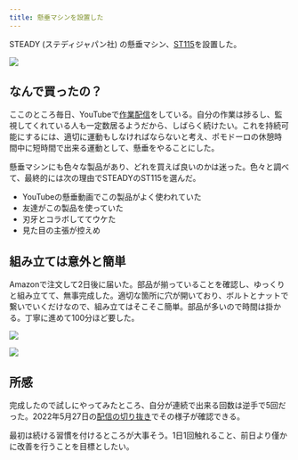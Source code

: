 ```yaml
---
title: 懸垂マシンを設置した
---
```

STEADY (ステディジャパン社) の懸垂マシン、[ST115](https://www.amazon.co.jp/dp/B09K3QQBKH)を設置した。

![](https://lh6.googleusercontent.com/E3uWLjBbRCIwh5wrZR5g1VGzE735gQTg0_Wy6iAPR5pfOwaAuSdamWgCyhtBhmHvhVPvMgqiGjA0e1F9p__kr3aPp_WAA5hu9pY5gaVpQ-jNyorc_5O-mndkJG376QMWgtQDdwP8FnRoedA6DkUqCQEoWQmVUCvNGf1SD-uJ6dwyakr9HYDl7xFN)

なんで買ったの？
--------

ここのところ毎日、YouTubeで[作業配信](https://www.youtube.com/c/r7kamura)をしている。自分の作業は捗るし、監視してくれている人も一定数居るようだから、しばらく続けたい。これを持続可能にするには、適切に運動もしなければならないと考え、ポモドーロの休憩時間中に短時間で出来る運動として、懸垂をやることにした。

懸垂マシンにも色々な製品があり、どれを買えば良いのかは迷った。色々と調べて、最終的には次の理由でSTEADYのST115を選んだ。

*   YouTubeの懸垂動画でこの製品がよく使われていた
*   友達がこの製品を使っていた
*   刃牙とコラボしててウケた
*   見た目の主張が控えめ

組み立ては意外と簡単
----------

Amazonで注文して2日後に届いた。部品が揃っていることを確認し、ゆっくりと組み立てて、無事完成した。適切な箇所に穴が開いており、ボルトとナットで繋いでいくだけなので、組み立てはそこそこ簡単。部品が多いので時間は掛かる。丁寧に進めて100分ほど要した。

![](https://lh4.googleusercontent.com/dbVJaoBXZjdqfG9AuOHvPJETjBWVUkJePTBEjjgR78d-xHmoh5aDYgO4UVno-5VyYIfecHYWQNv57c-Ak8usrZJ1B1BCskm-OQGPw1W3KsaLZcdByFH_e1guqvE9s-DNZcyNV-3wlnNXmJ694ZFpDrsOByImtlfEIL8l2rZkecQheMt6elbp6Nbb)

![](https://lh4.googleusercontent.com/ywjQ1SfcfXOQGlta0BzYBSGtjI7fROnLOG0WkFflB2lJCVYVDZieOd2CB6M47ekvNr2dfoDxuKcmGI-5pwfI5lVZPt-aK73FSRyxjkyrUeJFul9_cp0ErTFp_k7EnK2fNx5q2neF0qjqYzcrawysG8eD_tywSV3ZDBRtmJMwBg8VrKTKau0emAhX)

所感
--

完成したので試しにやってみたところ、自分が連続で出来る回数は逆手で5回だった。2022年5月27日の[配信の切り抜き](https://www.youtube.com/clip/Ugkxy2NXpdlfZF0kT9s-MoCOrbB1wpWEryK9)でその様子が確認できる。

最初は続ける習慣を付けるところが大事そう。1日1回触れること、前日より僅かに改善を行うことを目標としたい。
